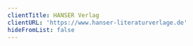 ```yaml
---
clientTitle: HANSER Verlag
clientURL: 'https://www.hanser-literaturverlage.de'
hideFromList: false
---
```


